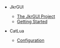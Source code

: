 <!-- _navbar.md -->

- JkrGUI
  - [The JkrGUI Project](index.md)
  - [Getting Started](guide.md)

- CatLua
  - [Configuration](catlua.md)
